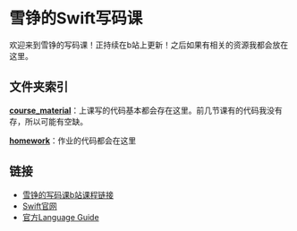 # 雪铮的Swift写码课

欢迎来到雪铮的写码课！正持续在b站上更新！之后如果有相关的资源我都会放在这里。

## 文件夹索引

**[course_material](/course_material/)**：上课写的代码基本都会存在这里。前几节课有的代码我没有存，所以可能有空缺。

**[homework](/homework/)**：作业的代码都会在这里 

## 链接
- [雪铮的写码课b站课程链接](https://space.bilibili.com/23849388/channel/collectiondetail?sid=487884)
- [Swift官网](https://www.swift.org)
- [官方Language Guide](https://docs.swift.org/swift-book/LanguageGuide/TheBasics.html)
